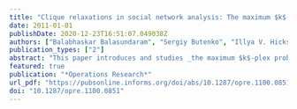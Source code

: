 ```yaml
---
title: "Clique relaxations in social network analysis: The maximum $k$-plex problem"
date: 2011-01-01
publishDate: 2020-12-23T16:51:07.049038Z
authors: ["Balabhaskar Balasundaram", "Sergiy Butenko", "Illya V. Hicks"]
publication_types: ["2"]
abstract: "This paper introduces and studies _the maximum $k$-plex problem,_ which arises in social network analysis and has wider applicability in several important areas employing graph-based data mining. After establishing NP-completeness of the decision version of the problem on arbitrary graphs, an integer programming formulation is presented, followed by a polyhedral study to identify combinatorial valid inequalities and facets. A branch-and-cut algorithm is implemented and tested on proposed benchmark instances. An algorithmic approach is developed exploiting the graph-theoretic properties of a $k$-plex that is effective in solving the problem to optimality on very large, sparse graphs such as the _power law graphs_ frequently encountered in the applications of interest. "
featured: true
publication: "*Operations Research*"
url_pdf: "https://pubsonline.informs.org/doi/abs/10.1287/opre.1100.0851"
doi: "10.1287/opre.1100.0851"
---
```

